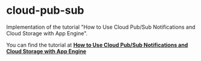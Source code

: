 # cloud-pub-sub
Implementation of the tutorial "How to Use Cloud Pub/Sub Notifications and Cloud Storage with App Engine".

You can find the tutorial at **[How to Use Cloud Pub/Sub Notifications and Cloud Storage with App Engine
](https://cloud.google.com/community/tutorials/use-cloud-pubsub-cloud-storage-app-engine)**
